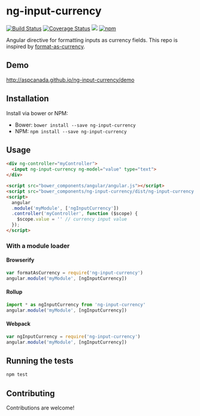 # ng-input-currency

[![Build Status](https://travis-ci.org/aspcanada/ng-input-currency.svg?branch=master)](https://travis-ci.org/aspcanada/ng-input-currency)
[![Coverage Status](https://coveralls.io/repos/github/aspcanada/ng-input-currency/badge.svg?branch=master)](https://coveralls.io/github/aspcanada/ng-input-currency?branch=master)
![][bower]
[![npm]](https://www.npmjs.com/package/ng-input-currency)

[build]: https://img.shields.io/travis/project/aspcanada/ng-input-currency.svg?branch=master&style=flat-square
[coverage]: http://img.shields.io/coveralls/aspcanada/ng-input-currency.svg?branch=master&style=flat-square
[bower]: https://img.shields.io/bower/v/ng-input-currency.svg?style=flat-square
[npm]: https://img.shields.io/npm/v/ng-input-currency.svg?style=flat-square

Angular directive for formatting inputs as currency fields. This repo is inspired by [format-as-currency](https://github.com/bcherny/format-as-currency).

## Demo

http://aspcanada.github.io/ng-input-currency/demo

## Installation

Install via bower or NPM:

- Bower: `bower install --save ng-input-currency`
- NPM: `npm install --save ng-input-currency`

## Usage

```html
<div ng-controller="myController">
  <input ng-input-currency ng-model="value" type="text">
</div>

<script src="bower_components/angular/angular.js"></script>
<script src="bower_components/ng-input-currency/dist/ng-input-currency.js"></script>
<script>
  angular
  .module('myModule', ['ngInputCurrency'])
  .controller('myController', function ($scope) {
    $scope.value = '' // currency input value
  });
</script>
```

### With a module loader

#### Browserify

```js
var formatAsCurrency = require('ng-input-currency')
angular.module('myModule', [ngInputCurrency])
```

#### Rollup

```js
import * as ngInputCurrency from 'ng-input-currency'
angular.module('myModule', [ngInputCurrency])
```

#### Webpack

```js
var ngInputCurrency = require('ng-input-currency')
angular.module('myModule', [ngInputCurrency])
```

## Running the tests

```sh
npm test
```

## Contributing

Contributions are welcome!
